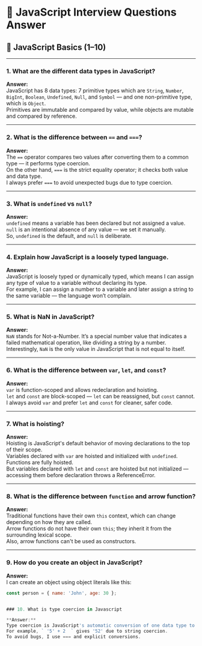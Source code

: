 # 📘 JavaScript Interview Questions Answer


## 🔹 JavaScript Basics (1–10) 

---

### 1. What are the different data types in JavaScript?

**Answer:**  
JavaScript has 8 data types: 7 primitive types which are `String`, `Number`, `BigInt`, `Boolean`, `Undefined`, `Null`, and `Symbol` — and one non-primitive type, which is `Object`.  
Primitives are immutable and compared by value, while objects are mutable and compared by reference.

---

### 2. What is the difference between `==` and `===`?

**Answer:**  
The `==` operator compares two values after converting them to a common type — it performs type coercion.  
On the other hand, `===` is the strict equality operator; it checks both value and data type.  
I always prefer `===` to avoid unexpected bugs due to type coercion.

---

### 3. What is `undefined` vs `null`?

**Answer:**  
`undefined` means a variable has been declared but not assigned a value.  
`null` is an intentional absence of any value — we set it manually.  
So, `undefined` is the default, and `null` is deliberate.

---

### 4. Explain how JavaScript is a loosely typed language.

**Answer:**  
JavaScript is loosely typed or dynamically typed, which means I can assign any type of value to a variable without declaring its type.  
For example, I can assign a number to a variable and later assign a string to the same variable — the language won’t complain.

---

### 5. What is NaN in JavaScript?

**Answer:**  
`NaN` stands for Not-a-Number. It’s a special number value that indicates a failed mathematical operation, like dividing a string by a number.  
Interestingly, `NaN` is the only value in JavaScript that is not equal to itself.

---

### 6. What is the difference between `var`, `let`, and `const`?

**Answer:**  
`var` is function-scoped and allows redeclaration and hoisting.  
`let` and `const` are block-scoped — `let` can be reassigned, but `const` cannot.  
I always avoid `var` and prefer `let` and `const` for cleaner, safer code.

---

### 7. What is hoisting?

**Answer:**  
Hoisting is JavaScript's default behavior of moving declarations to the top of their scope.  
Variables declared with `var` are hoisted and initialized with `undefined`. Functions are fully hoisted.  
But variables declared with `let` and `const` are hoisted but not initialized — accessing them before declaration throws a ReferenceError.

---

### 8. What is the difference between `function` and arrow function?

**Answer:**  
Traditional functions have their own `this` context, which can change depending on how they are called.  
Arrow functions do not have their own `this`; they inherit it from the surrounding lexical scope.  
Also, arrow functions can't be used as constructors.

---

### 9. How do you create an object in JavaScript?

**Answer:**  
I can create an object using object literals like this:  
```js
const person = { name: 'John', age: 30 };


### 10. What is type coercion in Javascript

**Answer:**
Type coercion is JavaScript's automatic conversion of one data type to another, especially in operations involving different types.
For example, ` '5' + 2  ` gives '52' due to string coercion.
To avoid bugs, I use === and explicit conversions.